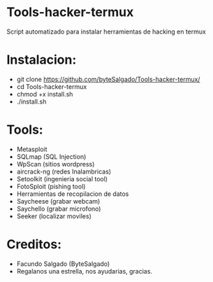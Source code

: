 # Tools-hacker-termux

Script automatizado para instalar herramientas de hacking en termux

# Instalacion:

 * git clone https://github.com/byteSalgado/Tools-hacker-termux/
* cd Tools-hacker-termux
* chmod +x install.sh
* ./install.sh

# Tools:

* Metasploit
* SQLmap (SQL Injection)
* WpScan (sitios wordpress)
* aircrack-ng (redes Inalambricas)
* Setoolkit (ingenieria social tool)
* FotoSploit (pishing tool)
* Herramientas de recopilacion de datos
* Saycheese (grabar webcam)
* Saychello (grabar microfono)
* Seeker (localizar moviles)

# Creditos:

* Facundo Salgado (ByteSalgado)
* Regalanos una estrella, nos ayudarias, gracias.
